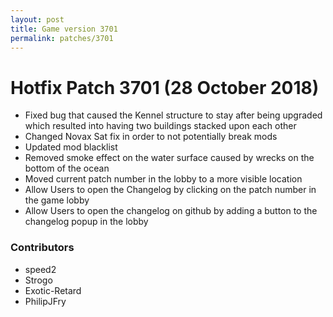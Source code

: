```yaml
---
layout: post
title: Game version 3701
permalink: patches/3701
---
```


# Hotfix Patch 3701 (28 October 2018)

- Fixed bug that caused the Kennel structure to stay after being upgraded which resulted into having two buildings stacked upon each other
- Changed Novax Sat fix in order to not potentially break mods
- Updated mod blacklist
- Removed smoke effect on the water surface caused by wrecks on the bottom of the ocean
- Moved current patch number in the lobby to a more visible location
- Allow Users to open the Changelog by clicking on the patch number in the game lobby
- Allow Users to open the changelog on github by adding a button to the changelog popup in the lobby

### Contributors

- speed2
- Strogo
- Exotic-Retard
- PhilipJFry
